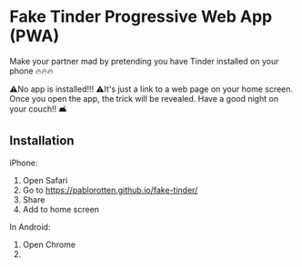 # Fake Tinder Progressive Web App (PWA)

Make your partner mad by pretending you have Tinder installed on your phone 🔥🔥🔥

⚠️No app is installed!!! ⚠️It's just a link to a web page on your home screen. Once you open the app, the trick will be revealed. Have a good night on your couch!! 🛋️

## Installation

iPhone:
1. Open Safari 
2. Go to https://pablorotten.github.io/fake-tinder/
3. Share 
4. Add to home screen

In Android:
1. Open Chrome
2. 
